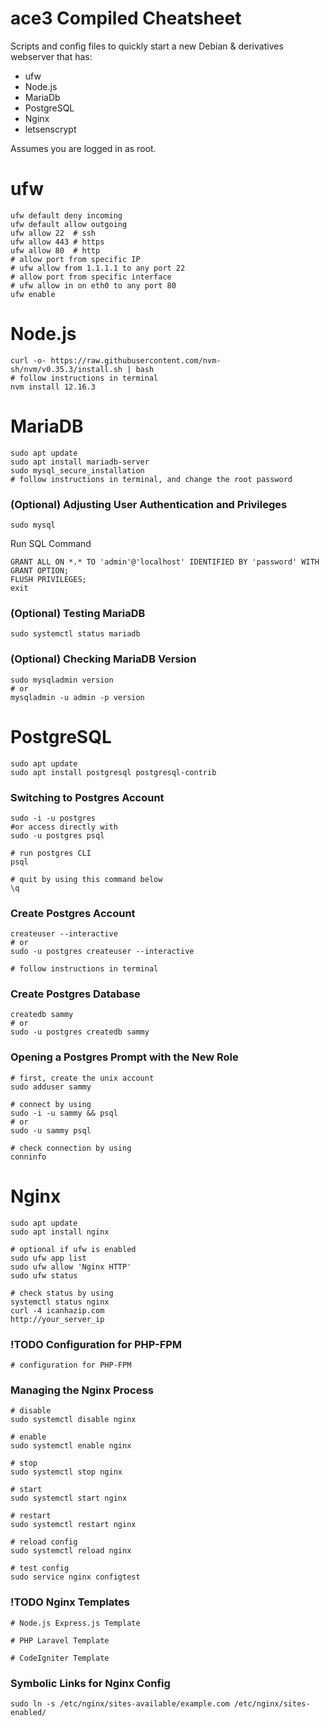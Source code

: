 # ace3 Compiled Cheatsheet


Scripts and config files to quickly start a new Debian & derivatives webserver that has:

- ufw
- Node.js
- MariaDb
- PostgreSQL
- Nginx
- letsenscrypt

Assumes you are logged in as root.

# ufw
    ufw default deny incoming
    ufw default allow outgoing
    ufw allow 22  # ssh
    ufw allow 443 # https
    ufw allow 80  # http
    # allow port from specific IP
    # ufw allow from 1.1.1.1 to any port 22
    # allow port from specific interface
    # ufw allow in on eth0 to any port 80
    ufw enable
    
# Node.js
    curl -o- https://raw.githubusercontent.com/nvm-sh/nvm/v0.35.3/install.sh | bash
    # follow instructions in terminal
    nvm install 12.16.3
    
# MariaDB
	sudo apt update
    sudo apt install mariadb-server
    sudo mysql_secure_installation
    # follow instructions in terminal, and change the root password
    
### (Optional) Adjusting User Authentication and Privileges
	sudo mysql

Run SQL Command

    GRANT ALL ON *.* TO 'admin'@'localhost' IDENTIFIED BY 'password' WITH GRANT OPTION;
    FLUSH PRIVILEGES;
    exit


### (Optional) Testing MariaDB
	sudo systemctl status mariadb
    
### (Optional) Checking MariaDB Version
	sudo mysqladmin version
    # or
    mysqladmin -u admin -p version
    
# PostgreSQL 
	sudo apt update
    sudo apt install postgresql postgresql-contrib
    
    
### Switching to Postgres Account
	sudo -i -u postgres
    #or access directly with
    sudo -u postgres psql
    
    # run postgres CLI
    psql 
    
    # quit by using this command below
    \q
    
### Create Postgres Account
	createuser --interactive
    # or
    sudo -u postgres createuser --interactive
    
    # follow instructions in terminal
    
### Create Postgres Database
	createdb sammy
    # or
    sudo -u postgres createdb sammy
    
### Opening a Postgres Prompt with the New Role
	# first, create the unix account
    sudo adduser sammy
    
    # connect by using
    sudo -i -u sammy && psql
    # or
    sudo -u sammy psql
    
    # check connection by using
    conninfo 
    
# Nginx
	sudo apt update
    sudo apt install nginx
    
    # optional if ufw is enabled
    sudo ufw app list
    sudo ufw allow 'Nginx HTTP'
    sudo ufw status
    
    # check status by using
    systemctl status nginx
    curl -4 icanhazip.com
    http://your_server_ip
    
### !**TODO** Configuration for PHP-FPM 
	# configuration for PHP-FPM
    
### Managing the Nginx Process
	# disable
    sudo systemctl disable nginx
    
    # enable
    sudo systemctl enable nginx
    
    # stop
    sudo systemctl stop nginx
    
    # start
    sudo systemctl start nginx
    
    # restart
    sudo systemctl restart nginx
    
    # reload config
    sudo systemctl reload nginx
    
    # test config
    sudo service nginx configtest
    
### !**TODO** Nginx Templates 

    # Node.js Express.js Template
    
    # PHP Laravel Template
    
    # CodeIgniter Template
    
    
### Symbolic Links for Nginx Config
	sudo ln -s /etc/nginx/sites-available/example.com /etc/nginx/sites-enabled/
    
    
